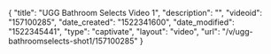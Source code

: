 {
    "title": "UGG Bathroom Selects Video 1",
    "description": "",
    "videoid": "157100285",
    "date_created": "1522341600",
    "date_modified": "1522345441",
    "type": "captivate",
    "layout": "video",
    "url": "\/v\/ugg-bathroomselects-shot1\/157100285"
}